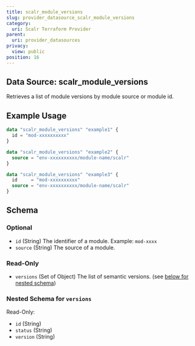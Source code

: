 ```yaml
---
title: scalr_module_versions
slug: provider_datasource_scalr_module_versions
category:
  uri: Scalr Terraform Provider
parent:
  uri: provider_datasources
privacy:
  view: public
position: 16
---
```

## Data Source: scalr_module_versions

Retrieves a list of module versions by module source or module id.

## Example Usage

```terraform
data "scalr_module_versions" "example1" {
  id = "mod-xxxxxxxxxx"
}

data "scalr_module_versions" "example2" {
  source = "env-xxxxxxxxxx/module-name/scalr"
}

data "scalr_module_versions" "example3" {
  id     = "mod-xxxxxxxxxx"
  source = "env-xxxxxxxxxx/module-name/scalr"
}
```

<!-- schema generated by tfplugindocs -->
## Schema

### Optional

- `id` (String) The identifier of а module. Example: `mod-xxxx`
- `source` (String) The source of a module.

### Read-Only

- `versions` (Set of Object) The list of semantic versions. (see [below for nested schema](#nestedatt--versions))

<a id="nestedatt--versions"></a>
### Nested Schema for `versions`

Read-Only:

- `id` (String)
- `status` (String)
- `version` (String)

